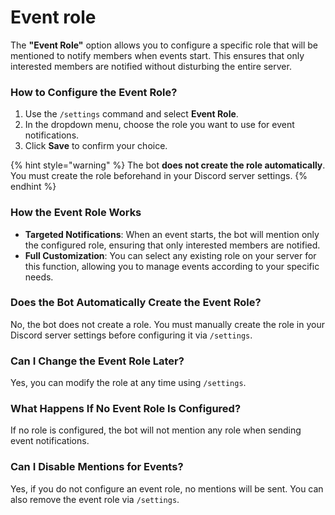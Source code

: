 # Event role

The **"Event Role"** option allows you to configure a specific role that will be mentioned to notify members when events start. This ensures that only interested members are notified without disturbing the entire server.

### How to Configure the Event Role?

1. Use the `/settings` command and select **Event Role**.
2. In the dropdown menu, choose the role you want to use for event notifications.
3. Click **Save** to confirm your choice.

{% hint style="warning" %}
The bot **does not create the role automatically**. You must create the role beforehand in your Discord server settings.
{% endhint %}

### How the Event Role Works

* **Targeted Notifications**: When an event starts, the bot will mention only the configured role, ensuring that only interested members are notified.
* **Full Customization**: You can select any existing role on your server for this function, allowing you to manage events according to your specific needs.

### Does the Bot Automatically Create the Event Role?

No, the bot does not create a role. You must manually create the role in your Discord server settings before configuring it via `/settings`.

### Can I Change the Event Role Later?

Yes, you can modify the role at any time using `/settings`.

### What Happens If No Event Role Is Configured?

If no role is configured, the bot will not mention any role when sending event notifications.

### Can I Disable Mentions for Events?

Yes, if you do not configure an event role, no mentions will be sent. You can also remove the event role via `/settings`.
